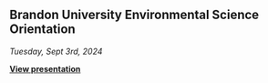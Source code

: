 ## Brandon University Environmental Science Orientation

*Tuesday, Sept 3rd, 2024*  

[**View presentation**](https://alex-koiter.github.io/presentations/ES_Orientation/orientation.html)
